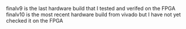 finalv9 is the last hardware build that I tested and verifed on the FPGA
finalv10 is the most recent hardware build from vivado but I have not yet checked it on the FPGA
